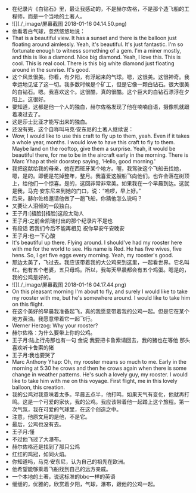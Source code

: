 - 在纪录片《白钻石》里，最让我感动的，不是赫尔佐格，不是那个造飞船的工程师，而是一个当地的土著人。
- ![](./_image/屏幕截图 2018-01-16 04.14.50.png)
- 他看着白气球，忽然悠悠地说：
- That is a beautiful view. It has a sunset and there is the balloon just floating around aimlessly. Yeah, it's beautiful. It's just fantastic. I'm so fortunate enough to witness something of a gem. I'm a miner mostly, and this is like a diamond. Nice big diamond. Yeah, I love this. This is cool. This is real cool. There is this big white diamond just floating around in the sunrise. It's good.
- 这个风景很美。你看，有夕阳，有浮起来的气球。嗯，这很美。这很神奇。我幸运地见证了这一切。我多数时候是个矿工，但是它像一颗白钻石。很大很美的白钻石。嗯。我喜欢这个。这很酷，真的很酷。这个巨大的白钻石漂浮在夕阳上。这很好。
- 要知道，这都是他一个人的独白，赫尔佐格发现了他在喃喃自语，摄像机就跟着凑过去了。
- 这是莎士比亚才能写出来的独白。
- 还没有完，这个自称叫马克·安东尼的土著人继续说：
- Wow, I would like to use this craft to fly up to them, yeah. Even if it takes a whole year, months. I would love to have this craft to fly to them. Maybe land on the rooftop, give them a surprise. Yeah, it would be beautiful there, for me to be in the aircraft early in the morning. There is Marc Yhap at their doorstep saying, 'Hello, good morning.'
- 我把这献给我的母亲，她在西班牙某个地方。喔，我驾驶这个飞船去找她，嗯，是的。即便是花掉整年，整月。我喜爱这艘船飞向他们。也许会落在树顶上，给他们一个惊喜。是的，这回非常非常美。如果我在一个早晨到达。这就是我，马克·安东尼来到她的门口，说：“哈啰，早上好。”
- 后来，赫尔佐格邀请他做了一趟飞船，你猜他怎么说吗？
- 又要让人泪倾的一段独白。
- 王子月:[捂脸][捂脸]这段太动人
- 王子月:之前金凯瑞付出的那个纪录片不是也
- 有段话 若我们今后不能再相见 祝你早安午安晚安
- 王子月:也一下心酸
- It's beautiful up there. Flying around. I should've had my rooster here with me for the world to see. His name is Red. He has five wives, five hens. So, I get five eggs every morning. Yeah, my rooster's good.
- 那边太美了，飞过去。我应该带着我的大公鸡来到这里，一起看世界。它名叫红。他有五个老婆，五只母鸡。所以，我每天早晨都会有五个鸡蛋。嗯是的，我的公鸡是好的。
- ![](./_image/屏幕截图 2018-01-16 04.17.44.png)
- On this pleasant morning I'm about to fly, and surely I would like to take my rooster with me, but he's somewhere around. I would like to take him on this flight.
- 在这个美好的早晨我准备起飞，真的我愿意带着我的公鸡一起。但是它在某个地方黄油。我愿意带着它一起飞行。
- Werner Herzog: Why your rooster?
- 赫尔佐格：为什么要带上你的公鸡。
- 王子月:陆上行舟那也有一句 金说 我要把卡鲁索请回去，我的猪也在等他 那头喜欢听卡鲁索的猪
- 王子月:我也要哭了
- Marc Anthony Yhap: Oh, my rooster means so much to me. Early in the morning at 5:30 he crows and then he crows again when there is some change in weather patterns. He's such a lovely guy, my rooster. I would like to take him with me on this voyage. First flight, me in this lovely balloon, this creation.
- 我的公鸡对我意味着太多。早晨五点半，他打鸣，如果天气有变化，他就再打鸣。这是一个可爱的家伙，我的公鸡。我应该带着他一起踏上这个旅程。第一次气氛，我在可爱的气球里，在这个创造之中。
- 注意，他原文用的是他，不是它。
- 最后，公鸡也没有去。
- 王子月:懂
- 不过他飞过了大瀑布。
- 赫尔佐格还是找到了那只公鸡
- 红红的鸡冠，如同火焰。
- 你知道吗，马克·安东尼，认为自己的祖先在欧洲。
- 他希望能够乘着飞船找到自己的远方亲戚。
- 一个本地的土著，说这标准的bbc一样的英语
- 缓缓的，优雅的，欣赏着夕阳，气球，瀑布，跟他的公鸡一起。
